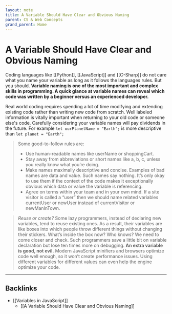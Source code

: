 ```yaml
---
layout: note
title: A Variable Should Have Clear and Obvious Naming
parent: CS & Web Concepts
grand_parent: Home
---
```


# A Variable Should Have Clear and Obvious Naming

Coding languages like [[Python]], [[JavaScript]] and [[C-Sharp]] do not care what you name your variable as long as it follows the languages rules. But you should. **Variable naming is one of the most important and complex skills in programming. A quick glance at variable names can reveal which code was written by a beginner versus an experienced developer.**

Real world coding requires spending a lot of time modifying and extending existing code rather than writing new code from scratch. Well labeled information is vitally important when returning to your old code or someone else's code. Carefully considering your variable names will pay dividends in the future. For example `let ourPlanetName = "Earth";` is more descriptive than `let planet = "Earth";`

> Some good-to-follow rules are:
>
> - Use human-readable names like userName or shoppingCart.
> - Stay away from abbreviations or short names like a, b, c, unless you really know what you’re doing.
> - Make names maximally descriptive and concise. Examples of bad names are data and value. Such names say nothing. It’s only okay to use them if the context of the code makes it exceptionally obvious which data or value the variable is referencing.
> - Agree on terms within your team and in your own mind. If a site visitor is called a “user” then we should name related variables currentUser or newUser instead of currentVisitor or newManInTown.

> _Reuse or create?_ Some lazy programmers, instead of declaring new variables, tend to reuse existing ones. As a result, their variables are like boxes into which people throw different things without changing their stickers. What’s inside the box now? Who knows? We need to come closer and check. Such programmers save a little bit on variable declaration but lose ten times more on debugging. **An extra variable is good, not evil.** Modern JavaScript minifiers and browsers optimize code well enough, so it won’t create performance issues. Using different variables for different values can even help the engine optimize your code.

---
## Backlinks
* [[Variables in JavaScript]]
	* [[A Variable Should Have Clear and Obvious Naming]]

